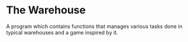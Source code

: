 # The Warehouse
A program which contains functions that manages various tasks done in typical warehouses and a game inspired by it.
